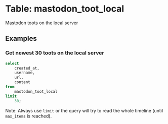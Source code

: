 # Table: mastodon_toot_local

Mastodon toots on the local server

## Examples

### Get newest 30 toots on the local server

```sql
select
    created_at,
    username,
    url,
    content
from
    mastodon_toot_local
limit 
    30;
```

Note: Always use `limit` or the query will try to read the whole timeline (until `max_items` is reached). 
